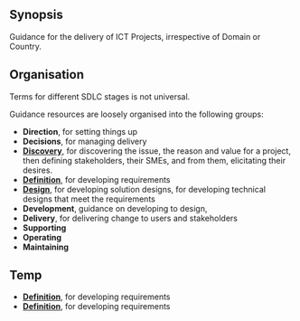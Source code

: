 ## Synopsis ##

Guidance for the delivery of ICT Projects, irrespective of Domain or Country.

## Organisation ##

Terms for different SDLC stages is not universal.

Guidance resources are loosely organised into the following groups:

* **Direction**, for setting things up
* **Decisions**, for managing delivery
* **[Discovery](Discovery/ReadMe.md)**, for discovering the issue, the reason and value for a project, then defining stakeholders, their SMEs, and from them, elicitating their desires.
* **[Definition](40.Definition/ReadMe.md)**, for developing requirements
* **[Design](50.Design/ReadMe.md)**, for developing solution designs, for developing technical designs that meet the requirements
* **Development**, guidance on developing to design,
* **Delivery**, for delivering change to users and stakeholders
* **Supporting**
* **Operating**
* **Maintaining**


## Temp ##

* **[Definition](40.Definition/readme.md)**, for developing requirements
* **[Definition](40.Definition/)**, for developing requirements
